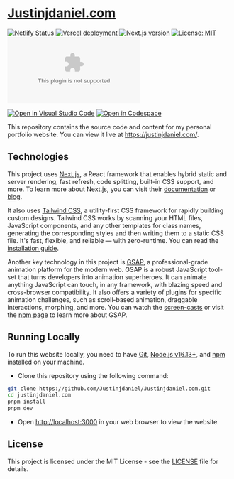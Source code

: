 # [Justinjdaniel.com](website)

<!-- add image -->
<!-- ![title](doc/images/something.png) -->

<!-- some social links -->
<!-- [github][github-link] | [linkedIn][linkedIn-link] | [Contributing](#contributing) -->

[![Netlify Status](https://api.netlify.com/api/v1/badges/161563c0-f086-473c-a2ed-d13c599183d4/deploy-status)](netlify-deploy-status)
[![Vercel deployment](https://img.shields.io/github/deployments/Justinjdaniel/Justinjdaniel.com/production?label=vercel&logo=vercel&logoColor=white)](vercel-deploy)
[![Next.js version](https://img.shields.io/github/package-json/dependency-version/justinjdaniel/justinjdaniel.com/next/main?color=ff4088&label=next.js&logo=nextdotjs&logoColor=white)](https://nextjs.org/)
[![License: MIT](https://img.shields.io/badge/License-MIT-yellow.svg)](license)
[![GitHub repo size](https://img.shields.io/github/repo-size/justinjdaniel/justinjdaniel.com?color=009cdf&label=repo%20size&logo=git&logoColor=white)](repo)

[![Open in Visual Studio Code](https://img.shields.io/static/v1?logo=visualstudiocode&label=&message=Open%20in%20Visual%20Studio%20Code&labelColor=2c2c32&color=007acc&logoColor=007acc)](open-iin-vscode)
[![Open in Codespace](https://img.shields.io/static/v1?logo=github&label=&message=Open%20in%20Codespace&labelColor=2c2c32&color=0D597F&logoColor=white)](open-in-codespace)

This repository contains the source code and content for my personal portfolio website. You can view it live at <https://justinjdaniel.com/>.

## Technologies

This project uses [Next.js](next-js), a React framework that enables hybrid static and server rendering, fast refresh, code splitting, built-in CSS support, and more. To learn more about Next.js, you can visit their [documentation](next-js-docs) or [blog](next-js-blog).

[next-js]: https://nextjs.org/
[next-js-docs]: https://nextjs.org/docs
[next-js-blog]: https://nextjs.org/blog

It also uses [Tailwind CSS](tailwind-css), a utility-first CSS framework for rapidly building custom designs. Tailwind CSS works by scanning your HTML files, JavaScript components, and any other templates for class names, generating the corresponding styles and then writing them to a static CSS file. It's fast, flexible, and reliable — with zero-runtime. You can read the [installation guide](tailwind-css-installation).

[tailwind-css]: https://tailwindcss.com/docs/installation
[tailwind-css-installation]: https://tailwindcss.com/docs/installation

Another key technology in this project is [GSAP](https://greensock.com/gsap/), a professional-grade animation platform for the modern web. GSAP is a robust JavaScript tool-set that turns developers into animation superheroes. It can animate anything JavaScript can touch, in any framework, with blazing speed and cross-browser compatibility. It also offers a variety of plugins for specific animation challenges, such as scroll-based animation, draggable interactions, morphing, and more. You can watch the [screen-casts](https://greensock.com/get-started) or visit the [npm page](https://www.npmjs.com/package/gsap) to learn more about GSAP.

## Running Locally

To run this website locally, you need to have [Git](https://git-scm.com/), [Node.js v16.13+](https://nodejs.org/en/), and [npm](https://www.npmjs.com/) installed on your machine.

- Clone this repository using the following command:

```bash
git clone https://github.com/Justinjdaniel/Justinjdaniel.com.git
cd justinjdaniel.com
pnpm install
pnpm dev
```

- Open <http://localhost:3000> in your web browser to view the website.

## License

This project is licensed under the MIT License - see the [LICENSE](license) file for details.

<!-- link reference -->

[website]: https://justinjdaniel.com
[repo]: https://github.com/Justinjdaniel/Justinjdaniel.com
[netlify-deploy-status]: https://app.netlify.com/sites/justinjdaniel/deploys
[vercel-deploy]: https://vercel.com/deployments/justinjdaniel.com
[license]: https://github.com/Justinjdaniel/Justinjdaniel.com/blob/main/LICENSE
[open-in-vscode]: https://open.vscode.dev/Justinjdaniel/Justinjdaniel.com
[open-in-codespace]: https://github.com/codespaces
